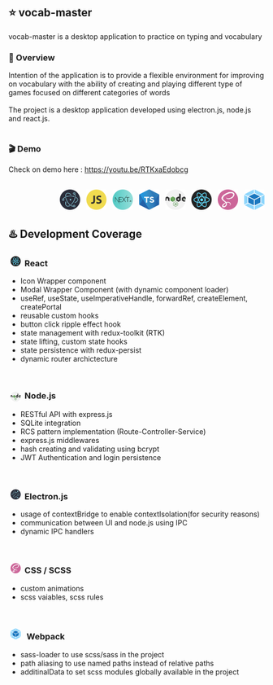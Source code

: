 
## :star: vocab-master
vocab-master is a desktop application to practice on typing and vocabulary

### :eyes: Overview
Intention of the application is to provide a flexible environment for improving on vocabulary with the ability of creating and playing different type of games focused on different categories of words
<br>
<br>
The project is a desktop application developed using electron.js, node.js and react.js.
<br>
<br>

### :clapper: Demo
Check on demo here : https://youtu.be/RTKxaEdobcg
<br>
<br>
<p align="right"><img src="assets/images/logo/electron_logo.png?raw=true" alt="drawing" width="40" height="40" /> &nbsp;&nbsp;<img src="assets/images/logo/js_logo.png" alt="drawing" width="40"  height="40" /> &nbsp;&nbsp;<img src="assets/images/logo/next-logo.png" alt="drawing" width="40"  height="40" /> &nbsp;&nbsp;<img src="assets/images/logo/ts-logo.png" alt="drawing" width="40"  height="40" /> &nbsp;&nbsp;<img src="assets/images/logo/node.js_logo.png" alt="drawing" width="40"  height="40" /> &nbsp;&nbsp;<img src="assets/images/logo/react_logo.png" alt="drawing" width="40"  height="40" /> &nbsp;&nbsp;<img src="assets/images/logo/sass_logo.png" alt="drawing" width="40"  height="40" /> &nbsp;&nbsp;<img src="assets/images/logo/pack_logo.png" alt="drawing" width="40"  height="40" /> </p>

## :hotsprings: Development Coverage
### &nbsp;<img src="assets/images/logo/react_logo.png?raw=true" alt="drawing" width="20" height="20" />&nbsp;&nbsp;React
 - Icon Wrapper component
 - Modal Wrapper Component (with dynamic component loader)
 - useRef, useState, useImperativeHandle, forwardRef, createElement, createPortal
 - reusable custom hooks
 - button click ripple effect hook
 - state management with redux-toolkit (RTK)
 - state lifting, custom state hooks 
 - state persistence with redux-persist
 - dynamic router archictecture
<br>

### &nbsp;<img src="assets/images/logo/node.js_logo.png?raw=true" style="vertical-align:middle" alt="drawing" width="20" height="20" />&nbsp;&nbsp;Node.js
 - RESTful API with express.js
 - SQLite integration
 - RCS pattern implementation (Route-Controller-Service)
 - express.js middlewares
 - hash creating and validating using bcrypt
 - JWT Authentication and login persistence
<br>

### &nbsp;<img src="assets/images/logo/electron_logo.png?raw=true" alt="drawing" width="20" height="20" />&nbsp;&nbsp;Electron.js 
 - usage of contextBridge to enable contextIsolation(for security reasons)
 - communication between UI and node.js using IPC
 - dynamic IPC handlers
<br>

### &nbsp;<img src="assets/images/logo/sass_logo.png?raw=true" alt="drawing" width="20" height="20" />&nbsp;&nbsp;CSS / SCSS 
 - custom animations
 - scss vaiables, scss rules
<br>

### &nbsp;<img src="assets/images/logo/pack_logo.png?raw=true" alt="drawing" width="20" height="22" /> &nbsp;&nbsp;Webpack 
 - sass-loader to use scss/sass in the project
 - path aliasing to use named paths instead of relative paths
 - additinalData to set scss modules globally available in the project
<br>



